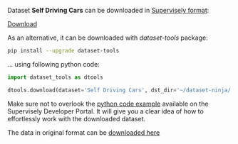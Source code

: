 Dataset **Self Driving Cars** can be downloaded in [Supervisely format](https://developer.supervisely.com/api-references/supervisely-annotation-json-format):

 [Download](https://assets.supervisely.com/supervisely-supervisely-assets-public/teams_storage/c/x/vt/PbbPzWhiEmqTfdybcjfkFQHusd6vjCDoBa07Fgccf0g2IU97R6kOYk8Ir3KnkwQCCVs85Pw0vI3Cga9eTrIEEolKYH8oAW4BbPQF8sXn53czC7MMXfRg6GuHCifY.tar)

As an alternative, it can be downloaded with *dataset-tools* package:
``` bash
pip install --upgrade dataset-tools
```

... using following python code:
``` python
import dataset_tools as dtools

dtools.download(dataset='Self Driving Cars', dst_dir='~/dataset-ninja/')
```
Make sure not to overlook the [python code example](https://developer.supervisely.com/getting-started/python-sdk-tutorials/iterate-over-a-local-project) available on the Supervisely Developer Portal. It will give you a clear idea of how to effortlessly work with the downloaded dataset.

The data in original format can be [downloaded here](https://www.kaggle.com/datasets/kumaresanmanickavelu/lyft-udacity-challenge/download?datasetVersionNumber=1)